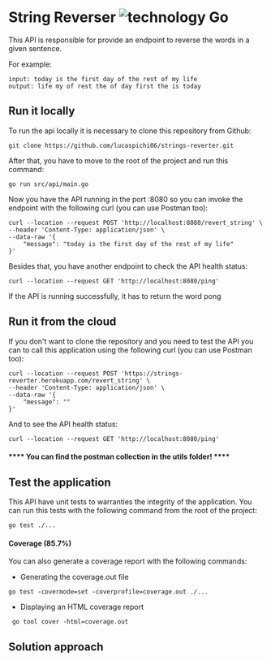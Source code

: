 # String Reverser ![technology Go](https://img.shields.io/badge/technology-go-blue.svg)

This API is responsible for provide an endpoint to reverse the words in a given sentence.

For example:
````
input: today is the first day of the rest of my life
output: life my of rest the of day first the is today
````

## Run it locally
To run the api locally it is necessary to clone this repository from Github:
````
git clone https://github.com/lucaspichi06/strings-reverter.git
````

After that, you have to move to the root of the project and run this command:
````
go run src/api/main.go
````

Now you have the API running in the port :8080 so you can invoke the endpoint with the following curl (you can use Postman too):
````
curl --location --request POST 'http://localhost:8080/revert_string' \
--header 'Content-Type: application/json' \
--data-raw '{
    "message": "today is the first day of the rest of my life"
}'
````

Besides that, you have another endpoint to check the API health status:
````
curl --location --request GET 'http://localhost:8080/ping'
````

If the API is running successfully, it has to return the word pong 

## Run it from the cloud
If you don't want to clone the repository and you need to test the API you can to call this application using the following curl  (you can use Postman too):
````
curl --location --request POST 'https://strings-reverter.herokuapp.com/revert_string' \
--header 'Content-Type: application/json' \
--data-raw '{
    "message": ""
}'
````

And to see the API health status:
````
curl --location --request GET 'http://localhost:8080/ping'
````

#### **** You can find the postman collection in the utils folder! ****

## Test the application
This API have unit tests to warranties the integrity of the application.
You can run this tests with the following command from the root of the project:
````
go test ./...
````

#### Coverage (85.7%)
You can also generate a coverage report with the following commands:
- Generating the coverage.out file
````
go test -covermode=set -coverprofile=coverage.out ./...
````
- Displaying an HTML coverage report
 
````
 go tool cover -html=coverage.out
````

## Solution approach
